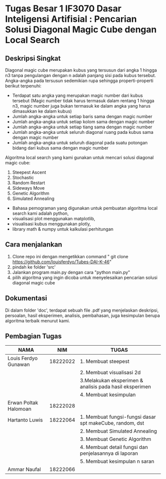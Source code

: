 # Tugas Besar 1 IF3070 Dasar Inteligensi Artifisial : Pencarian Solusi Diagonal Magic Cube dengan Local Search

## Deskripsi Singkat
Diagonal magic cube merupakan kubus yang tersusun dari angka 1 hingga n3 tanpa pengulangan dengan n adalah panjang sisi pada kubus tersebut. Angka-angka pada tersusun sedemikian rupa sehingga properti-properti berikut terpenuhi:
- Terdapat satu angka yang merupakan magic number dari kubus tersebut (Magic number tidak harus termasuk dalam rentang 1 hingga n3, magic number juga bukan termasuk ke dalam angka yang harus dimasukkan ke dalam kubus)
- Jumlah angka-angka untuk setiap baris sama dengan magic number
- Jumlah angka-angka untuk setiap kolom sama dengan magic number
- Jumlah angka-angka untuk setiap tiang sama dengan magic number
- Jumlah angka-angka untuk seluruh diagonal ruang pada kubus sama dengan magic number
- Jumlah angka-angka untuk seluruh diagonal pada suatu potongan bidang dari kubus sama dengan magic number

Algoritma local search yang kami gunakan untuk mencari solusi diagonal magic cube:  
1. Steepest Ascent
2. Stochastic
3. Random Restart
4. Sideways Move
5. Genetic Algorithm
6. Simulated Annealing

- Bahasa pemograman yang digunakan untuk pembuatan algoritma local search kami adalah python, 
- visualisasi plot menggunakan matplotlib, 
- visualisasi kubus menggunakan plotly, 
- library math & numpy untuk kalkulasi perhitungan

## Cara menjalankan
1. Clone repo ini dengan mengetikkan command " git clone https://github.com/louisferdyo/Tubes-DAI-K-46"
2. pindah ke folder 'src'
3. Jalankan program main.py dengan cara "python main.py"
4. pilih algoritma yang ingin dicoba untuk menyelesaikan pencarian solusi diagonal magic cube

## Dokumentasi
Di dalam folder 'doc', terdapat sebuah file .pdf yang menjelaskan deskripsi, persoalan, hasil eksperimen, analisis, pembahasan, juga kesimpulan berupa algoritma terbaik menurut kami.

## Pembagian Tugas
| NAMA                  | NIM            | TUGAS                           |
|-----------------------|----------------|---------------------------------|
| Louis Ferdyo Gunawan  | 18222022       |  1. Membuat steepest |
                        |                |  2. Membuat visualisasi 2d |
                        |                |  3.Melakukan eksperimen & analisis pada hasil eksperimen |
                        |                |  4. Membuat kesimpulan |                        |
| Erwan Poltak Halomoan | 18222028       |              |
| Hartanto Luwis        | 18222064       |  1. Membuat fungsi-fungsi dasar spt makeCube, random, dst	|
                        |                |  2. Membuat Simulated Annealing |
                        |                |  3. Membuat Genetic Algorithm |
                        |                |  4. Membuat detail fungsi dan penjelasannya di laporan |
                        |                |  5. Membuat kesimpulan n saran |
| Ammar Naufal          | 18222066       |              |

